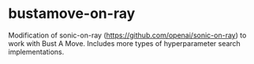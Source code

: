 # bustamove-on-ray

Modification of sonic-on-ray (https://github.com/openai/sonic-on-ray) to work with Bust A Move. Includes more types of hyperparameter search implementations.
